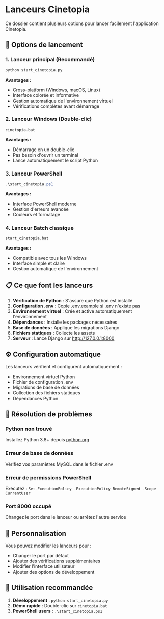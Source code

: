 # Lanceurs Cinetopia

Ce dossier contient plusieurs options pour lancer facilement l'application Cinetopia.

## 🚀 Options de lancement

### 1. Lanceur principal (Recommandé)
```bash
python start_cinetopia.py
```
**Avantages :**
- Cross-platform (Windows, macOS, Linux)
- Interface colorée et informative
- Gestion automatique de l'environnement virtuel
- Vérifications complètes avant démarrage

### 2. Lanceur Windows (Double-clic)
```bash
cinetopia.bat
```
**Avantages :**
- Démarrage en un double-clic
- Pas besoin d'ouvrir un terminal
- Lance automatiquement le script Python

### 3. Lanceur PowerShell
```powershell
.\start_cinetopia.ps1
```
**Avantages :**
- Interface PowerShell moderne
- Gestion d'erreurs avancée
- Couleurs et formatage

### 4. Lanceur Batch classique
```bash
start_cinetopia.bat
```
**Avantages :**
- Compatible avec tous les Windows
- Interface simple et claire
- Gestion automatique de l'environnement

## 📋 Ce que font les lanceurs

1. **Vérification de Python** : S'assure que Python est installé
2. **Configuration .env** : Copie .env.example si .env n'existe pas
3. **Environnement virtuel** : Crée et active automatiquement l'environnement
4. **Dépendances** : Installe les packages nécessaires
5. **Base de données** : Applique les migrations Django
6. **Fichiers statiques** : Collecte les assets
7. **Serveur** : Lance Django sur http://127.0.0.1:8000

## ⚙️ Configuration automatique

Les lanceurs vérifient et configurent automatiquement :

- Environnement virtuel Python
- Fichier de configuration .env
- Migrations de base de données
- Collection des fichiers statiques
- Dépendances Python

## 🔧 Résolution de problèmes

### Python non trouvé
Installez Python 3.8+ depuis [python.org](https://python.org)

### Erreur de base de données
Vérifiez vos paramètres MySQL dans le fichier .env

### Erreur de permissions PowerShell
Exécutez : `Set-ExecutionPolicy -ExecutionPolicy RemoteSigned -Scope CurrentUser`

### Port 8000 occupé
Changez le port dans le lanceur ou arrêtez l'autre service

## 📝 Personnalisation

Vous pouvez modifier les lanceurs pour :
- Changer le port par défaut
- Ajouter des vérifications supplémentaires
- Modifier l'interface utilisateur
- Ajouter des options de développement

## 🎯 Utilisation recommandée

1. **Développement** : `python start_cinetopia.py`
2. **Démo rapide** : Double-clic sur `cinetopia.bat`
3. **PowerShell users** : `.\start_cinetopia.ps1`